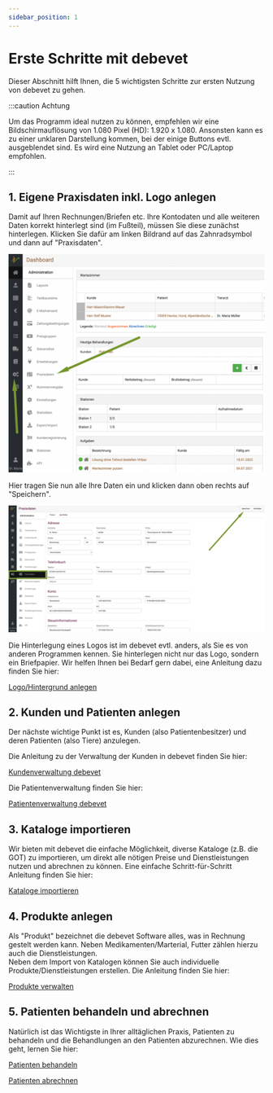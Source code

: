 ```yaml
---
sidebar_position: 1
---
```


# Erste Schritte mit debevet  

Dieser Abschnitt hilft Ihnen, die 5 wichtigsten Schritte zur ersten Nutzung von debevet zu gehen. 

:::caution Achtung  

Um das Programm ideal nutzen zu können, empfehlen wir eine Bildschirmauflösung von 1.080 Pixel (HD): 1.920 x 1.080. Ansonsten kann
es zu einer unklaren Darstellung kommen, bei der einige Buttons evtl. ausgeblendet sind. Es wird eine Nutzung an Tablet oder PC/Laptop
empfohlen.   

:::


## 1. Eigene Praxisdaten inkl. Logo anlegen   

Damit auf Ihren Rechnungen/Briefen etc. Ihre Kontodaten und alle weiteren Daten korrekt hinterlegt sind (im Fußteil), müssen Sie diese 
zunächst hinterlegen. Klicken Sie dafür am linken Bildrand auf das Zahnradsymbol und dann auf "Praxisdaten".  

![](../static/img/ersteschritte/praxisdaten_anlegen1.png)    

Hier tragen Sie nun alle Ihre Daten ein und klicken dann oben rechts auf "Speichern".  
  
![](../static/img/ersteschritte/praxisdaten_anlegen2.png)  

Die Hinterlegung eines Logos ist im debevet evtl. anders, als Sie es von anderen Programmen kennen. Sie hinterlegen nicht nur das Logo, sondern ein Briefpapier.
Wir helfen Ihnen bei Bedarf gern dabei, eine Anleitung dazu finden Sie hier: 

[Logo/Hintergrund anlegen](/docs/Administration/Layouts#2-hintergrund)  

## 2. Kunden und Patienten anlegen    

Der nächste wichtige Punkt ist es, Kunden (also Patientenbesitzer) und deren Patienten (also Tiere) anzulegen. 

Die Anleitung zu der Verwaltung der Kunden in debevet finden Sie hier:  

[Kundenverwaltung debevet](/docs/Kunden/Kunden_in_debevet)

Die Patientenverwaltung finden Sie hier:  

[Patientenverwaltung debevet](/docs/Patienten/Patienten_in_debevet)



## 3. Kataloge importieren  

Wir bieten mit debevet die einfache Möglichkeit, diverse Kataloge (z.B. die GOT) zu importieren, um direkt alle nötigen Preise und Dienstleistungen
nutzen und abrechnen zu können. Eine einfache Schritt-für-Schritt Anleitung finden Sie hier:  

[Kataloge importieren](/docs/Warenwirtschaft/Kataloge)


## 4. Produkte anlegen  

Als "Produkt" bezeichnet die debevet Software alles, was in Rechnung gestelt werden kann. 
Neben Medikamenten/Marterial, Futter zählen hierzu auch die Dienstleistungen.   
Neben dem Import von Katalogen können Sie auch individuelle Produkte/Dienstleistungen erstellen. Die Anleitung finden Sie hier:  

[Produkte verwalten](/docs/Warenwirtschaft/Produkte)  

## 5. Patienten behandeln und abrechnen

Natürlich ist das Wichtigste in Ihrer alltäglichen Praxis, Patienten zu behandeln und die Behandlungen an den Patienten abzurechnen. 
Wie dies geht, lernen Sie hier:

[Patienten behandeln](/docs/Patienten/Behandlung)

[Patienten abrechnen](/docs/Patienten/Patienten_abrechnen)


